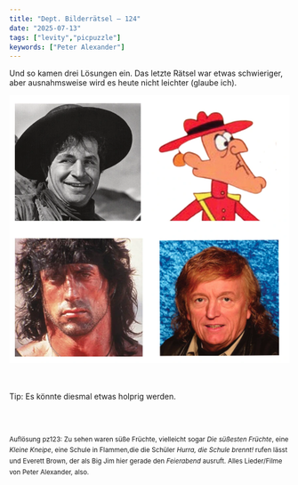 ```yaml
---
title: "Dept. Bilderrätsel – 124"
date: "2025-07-13"
tags: ["levity","picpuzzle"]
keywords: ["Peter Alexander"]
---
```

Und so kamen drei Lösungen ein. Das letzte Rätsel war etwas schwieriger, aber ausnahmsweise wird es heute nicht leichter (glaube ich).
<br/>

<img  src="/assets/img/picpuzzle/picpuzzle124.webp" alt="Bilderrätsel124">

<br/>
<br/>
<br/>

Tip: Es könnte diesmal etwas holprig werden.

<br/>
<br/>

<sup>Auflösung pz123: Zu sehen waren süße Früchte, vielleicht sogar <i>Die süßesten Früchte</i>, eine <i>Kleine Kneipe</i>, eine Schule in Flammen,die die Schüler <i>Hurra, die Schule brennt!</i> rufen lässt und Everett Brown, der als Big Jim hier gerade den <i>Feierabend</i> ausruft. Alles Lieder/Filme von Peter Alexander, also. </sup>
